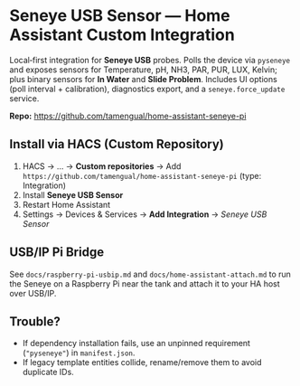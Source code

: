 # Seneye USB Sensor — Home Assistant Custom Integration

Local‑first integration for **Seneye USB** probes. Polls the device via `pyseneye` and exposes sensors for Temperature, pH, NH3, PAR, PUR, LUX, Kelvin; plus binary sensors for **In Water** and **Slide Problem**. Includes UI options (poll interval + calibration), diagnostics export, and a `seneye.force_update` service.

**Repo:** https://github.com/tamengual/home-assistant-seneye-pi

## Install via HACS (Custom Repository)
1. HACS → … → **Custom repositories** → Add `https://github.com/tamengual/home-assistant-seneye-pi` (type: Integration)
2. Install **Seneye USB Sensor**
3. Restart Home Assistant
4. Settings → Devices & Services → **Add Integration** → *Seneye USB Sensor*

## USB/IP Pi Bridge
See `docs/raspberry-pi-usbip.md` and `docs/home-assistant-attach.md` to run the Seneye on a Raspberry Pi near the tank and attach it to your HA host over USB/IP.

## Trouble?
- If dependency installation fails, use an unpinned requirement (`"pyseneye"`) in `manifest.json`.
- If legacy template entities collide, rename/remove them to avoid duplicate IDs.
